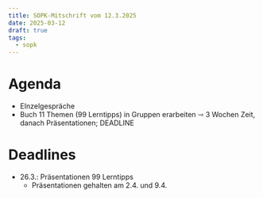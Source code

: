 ```yaml
---
title: SOPK-Mitschrift vom 12.3.2025
date: 2025-03-12
draft: true
tags:
  - sopk
---
```

# Agenda

* EInzelgespräche
* Buch 11 Themen (99 Lerntipps) in Gruppen erarbeiten ⇾ 3 Wochen Zeit, danach Präsentationen; DEADLINE


# Deadlines

* 26.3.: Präsentationen 99 Lerntipps
	* Präsentationen gehalten am 2.4. und 9.4.